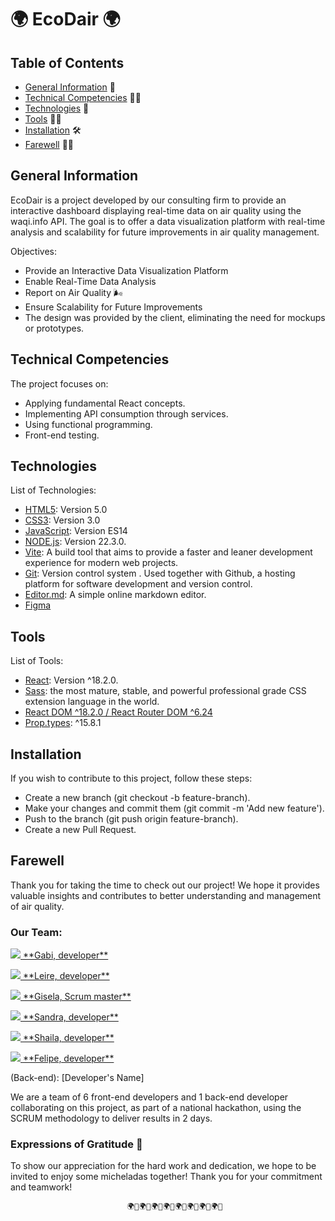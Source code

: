# 🌍 EcoDair 🌍

## Table of Contents

- [General Information](#general-information) 📝
- [Technical Competencies](#technical-competencies) 💪🏼
- [Technologies](#technologies) 📲
- [Tools](#tools) 💅🏼
- [Installation](#installation) 🛠️
- [Farewell](#farewell) 🙏🏼

## General Information
EcoDair is a project developed by our consulting firm to provide an interactive dashboard displaying real-time data on air quality using the waqi.info API. The goal is to offer a data visualization platform with real-time analysis and scalability for future improvements in air quality management.

Objectives:
- Provide an Interactive Data Visualization Platform
- Enable Real-Time Data Analysis
- Report on Air Quality 🌬️
- Ensure Scalability for Future Improvements
- The design was provided by the client, eliminating the need for mockups or prototypes.

## Technical Competencies

The project focuses on:

- Applying fundamental React concepts.
- Implementing API consumption through services.
- Using functional programming.
- Front-end testing.

## Technologies 

 List of Technologies:

* [HTML5](https://developer.mozilla.org/en-US/docs/Web/Guide/HTML/HTML5): Version 5.0
* [CSS3](https://developer.mozilla.org/en-US/docs/Web/CSS): Version 3.0
* [JavaScript](https://developer.mozilla.org/en-US/docs/Web/JavaScript): Version ES14
* [NODE.js](https://nodejs.org/en): Version 22.3.0.
* [Vite](https://vitejs.dev/): A build tool that aims to provide a faster and leaner development experience for modern web projects.
* [Git](https://git-scm.com/): Version control system . Used together with Github, a hosting platform for software development and version control.
* [Editor.md](https://pandao.github.io/editor.md/en.html): A simple online markdown editor.
* [Figma](https://www.figma.com/)

## Tools
List of Tools:

* [React](https://react.dev/): Version ^18.2.0.
* [Sass](https://sass-lang.com/):  the most mature, stable, and powerful professional grade CSS extension language in the world.
* [React DOM ^18.2.0 / React Router DOM ^6.24](https://reactrouter.com/en/main)
* [Prop.types](https://www.npmjs.com/package/prop-types): ^15.8.1

## Installation
If you wish to contribute to this project, follow these steps:

- Create a new branch (git checkout -b feature-branch).
- Make your changes and commit them (git commit -m 'Add new feature').
- Push to the branch (git push origin feature-branch).
- Create a new Pull Request.

  
## Farewell
Thank you for taking the time to check out our project! We hope it provides valuable insights and contributes to better understanding and management of air quality.

### Our Team:
<p> <a href="https://github.com/GabyRosas/GoogleStoreReact">
    <img src="https://img.shields.io/badge/GitHub-100000?style=for-the-badge&logo=github&logoColor=white"> **Gabi, developer**</a></p>

    
<p> <a href="https://github.com/Erieltxu">
    <img src="https://img.shields.io/badge/GitHub-100000?style=for-the-badge&logo=github&logoColor=white"> **Leire, developer**</a></p>

    
<p> <a href="https://github.com/GiselaHurtado">
    <img src="https://img.shields.io/badge/GitHub-100000?style=for-the-badge&logo=github&logoColor=white"> **Gisela, Scrum master**</a></p>

    
<p> <a href="https://github.com/sandiaxcx">
    <img src="https://img.shields.io/badge/GitHub-100000?style=for-the-badge&logo=github&logoColor=white"> **Sandra, developer**</a></p>

    
<p> <a href="https://github.com/ShailaGonzalez">
    <img src="https://img.shields.io/badge/GitHub-100000?style=for-the-badge&logo=github&logoColor=white"> **Shaila, developer**</a></p>

<p> <a href="https://github.com/piperiver97">
    <img src="https://img.shields.io/badge/GitHub-100000?style=for-the-badge&logo=github&logoColor=white"> **Felipe, developer**</a></p>


(Back-end): [Developer's Name]

We are a team of 6 front-end developers and 1 back-end developer collaborating on this project, as part of a national hackathon, using the SCRUM methodology to deliver results in 2 days.

 ### Expressions of Gratitude 🎁
To show our appreciation for the hard work and dedication, we hope to be invited to enjoy some micheladas together! Thank you for your commitment and teamwork!

                            
                              🌍💚🌍💚🌍💚🌍💚🌍💚🌍💚🌍💚🌍💚
